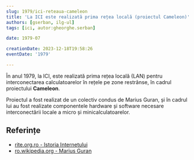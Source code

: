 ```yaml
---
slug: 1979/ici-reteaua-cameleon
title: 'La ICI este realizată prima rețea locală (proiectul Cameleon)'
authors: [gserban, ilg-ul]
tags: [ici, autor:gheorghe.serban]

date: 1979-07

creationDate: 2023-12-18T19:58:26
eventDate: '1979'

---
```


În anul 1979, la ICI, este realizată prima rețea locală (LAN)
pentru interconectarea
calculatoarelor în rețele pe zone restrânse, în cadrul
proiectului **Cameleon**.

<!-- truncate -->

Proiectul a fost realizat de un colectiv condus de Marius Guran, și în
cadrul lui au fost realizate componentele hardware și software necesare
interconectării locale a micro și minicalculatoarelor.

## Referințe

- [rite.org.ro - Istoria Internetului](https://rite.org.ro/istoria-internetului/)
- [ro.wikipedia.org - Marius Guran](https://ro.wikipedia.org/wiki/Marius_Guran)
